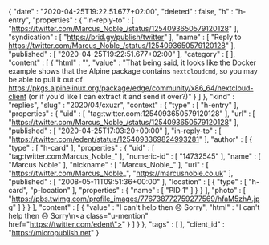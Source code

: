 {
  "date" : "2020-04-25T19:22:51.677+02:00",
  "deleted" : false,
  "h" : "h-entry",
  "properties" : {
    "in-reply-to" : [ "https://twitter.com/Marcus_Noble_/status/1254093650579120128" ],
    "syndication" : [ "https://brid.gy/publish/twitter" ],
    "name" : [ "Reply to https://twitter.com/Marcus_Noble_/status/1254093650579120128" ],
    "published" : [ "2020-04-25T19:22:51.677+02:00" ],
    "category" : [ ],
    "content" : [ {
      "html" : "",
      "value" : "That being said, it looks like the Docker example shows that the Alpine package contains `nextcloudcmd`, so you may be able to pull it out of https://pkgs.alpinelinux.org/package/edge/community/x86_64/nextcloud-client (or if you'd like I can extract it and send it over?)"
    } ]
  },
  "kind" : "replies",
  "slug" : "2020/04/cxuzr",
  "context" : {
    "type" : [ "h-entry" ],
    "properties" : {
      "uid" : [ "tag:twitter.com:1254093650579120128" ],
      "url" : [ "https://twitter.com/Marcus_Noble_/status/1254093650579120128" ],
      "published" : [ "2020-04-25T17:03:20+00:00" ],
      "in-reply-to" : [ "https://twitter.com/edent/status/1254093369824993281" ],
      "author" : [ {
        "type" : [ "h-card" ],
        "properties" : {
          "uid" : [ "tag:twitter.com:Marcus_Noble_" ],
          "numeric-id" : [ "14732545" ],
          "name" : [ "Marcus Noble" ],
          "nickname" : [ "Marcus_Noble_" ],
          "url" : [ "https://twitter.com/Marcus_Noble_", "https://marcusnoble.co.uk" ],
          "published" : [ "2008-05-11T09:51:36+00:00" ],
          "location" : [ {
            "type" : [ "h-card", "p-location" ],
            "properties" : {
              "name" : [ "PID 1" ]
            }
          } ],
          "photo" : [ "https://pbs.twimg.com/profile_images/776738772759277569/hfaM5zhA.jpg" ]
        }
      } ],
      "content" : [ {
        "value" : "I can't help then 😞 Sorry",
        "html" : "I can't help then 😞 Sorry\n<a class=\"u-mention\" href=\"https://twitter.com/edent\"></a>"
      } ]
    }
  },
  "tags" : [ ],
  "client_id" : "https://micropublish.net"
}
